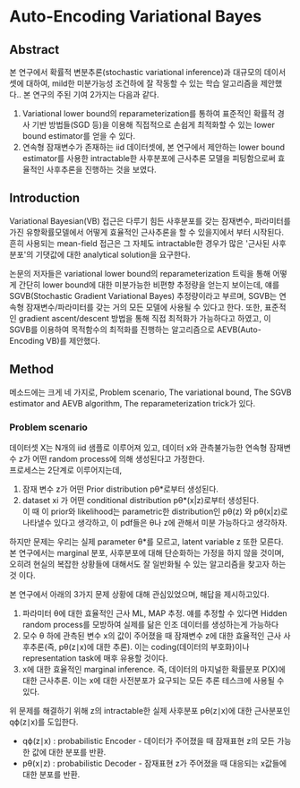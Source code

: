 # Auto-Encoding Variational Bayes

## Abstract
본 연구에서 확률적 변분추론(stochastic variational inference)과 대규모의 데이서셋에 대하여, mild한 미분가능성 조건하에 잘 작동할 수 있는 학습 알고리즘을 제안했다..
본 연구의 주된 기여 2가지는 다음과 같다.
1. Variational lower bound의 reparameterization를 통하여 표준적인 확률적 경사 기반 방법들(SGD 등)을 이용해 직접적으로 손쉽게 최적화할 수 있는 lower bound estimator를 얻을 수 있다.  
2. 연속형 잠재변수가 존재하는 iid 데이터셋에, 본 연구에서 제안하는 lower bound estimator를 사용한 intractable한 사후분포에 근사추론 모델을 피팅함으로써 효율적인 사후추론을 진행하는 것을 보였다.  

## Introduction
Variational Bayesian(VB) 접근은 다루기 힘든 사후분포를 갖는 잠재변수, 파라미터를 가진 유향확률모델에서 어떻게 효율적인 근사추론을 할 수 있을지에서 부터 시작된다. 흔히 사용되는 mean-field 접근은 그 자체도 intractable한 경우가 많은 '근사된 사후분포'의 기댓값에 대한 analytical solution을 요구한다.  

논문의 저자들은 variational lower bound의 reparameterization 트릭을 통해 어떻게 간단히 lower bound에 대한 미분가능한 비편향 추정량을 얻는지 보이는데, 얘를 SGVB(Stochastic Gradient Variational Bayes) 추정량이라고 부르며, SGVB는 연속형 잠재변수/파라미터를 갖는 거의 모든 모델에 사용될 수 있다고 한다. 또한, 표준적인 gradient ascent/descent 방법을 통해 직접 최적화가 가능하다고 하였고, 이 SGVB를 이용하여 목적함수의 최적화를 진행하는 알고리즘으로 AEVB(Auto-Encoding VB)를 제안했다.

## Method

메소드에는 크게 네 가지로, Problem scenario, The variational bound, The SGVB estimator and AEVB algorithm, The reparameterization trick가 있다.

### Problem scenario

데이터셋 X는 N개의 iid 샘플로 이루어져 있고, 데이터 x와 관측불가능한 연속형 잠재변수 z가 어떤 random process에 의해 생성된다고 가정한다.  
프로세스는 2단계로 이루어지는데,  
1. 잠재 변수 z가 어떤 Prior distribution pθ*로부터 생성된다.  
2. dataset xi 가 어떤 conditional distribution pθ*(x|z)로부터 생성된다.  
이 때 이 prior와 likelihood는 parametric한 distribution인 pθ(z) 와 pθ(x|z)로 나타낼수 있다고 생각하고, 이 pdf들은 θ나 z에 관해서 미분 가능하다고 생각하자.  

하지만 문제는 우리는 실제 parameter θ*를 모르고, latent variable z 또한 모른다. 본 연구에서는 marginal 분포, 사후분포에 대해 단순화하는 가정을 하지 않을 것이며, 오히려 현실의 복잡한 상황들에 대해서도 잘 일반화될 수 있는 알고리즘을 찾고자 하는 것 이다.  

본 연구에서 아래의 3가지 문제 상황에 대해 관심있었으며, 해답을 제시하고있다.

1. 파라미터 θ에 대한 효율적인 근사 ML, MAP 추정. 얘를 추정할 수 있다면 Hidden random process를 모방하여 실제를 닮은 인조 데이터를 생성하는게 가능하다
2. 모수 θ 하에 관측된 변수 x의 값이 주어졌을 때 잠재변수 z에 대한 효율적인 근사 사후추론(즉, pθ(z∣x)에 대한 추론). 이는 coding(데이터의 부호화)이나 representation task에 매후 유용할 것이다.
3. x에 대한 효율적인 marginal inference. 즉, 데이터의 마지널한 확률분포 P(X)에 대한 근사추론. 이는 x에 대한 사전분포가 요구되는 모든 추론 테스크에 사용될 수 있다.

위 문제를 해결하기 위해 z의 intractable한 실제 사후분포 pθ(z∣x)에 대한 근사분포인 qϕ(z∣x)를 도입한다.  
- qϕ(z∣x) : probabilistic Encoder - 데이터가 주어졌을 때 잠재표현 z의 모든 가능한 값에 대한 분포를 반환.  
- pθ(x∣z) : probabilistic Decoder - 잠재표현 z가 주어졌을 때 대응되는 x값들에 대한 분포를 반환.  
